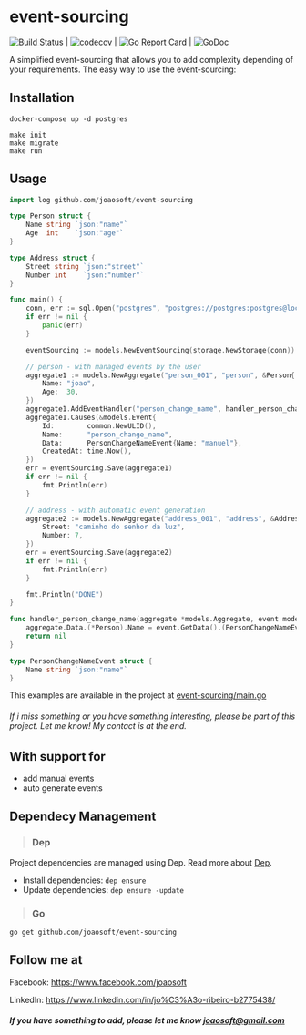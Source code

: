 # event-sourcing
[![Build Status](https://travis-ci.org/joaosoft/event-sourcing.svg?branch=master)](https://travis-ci.org/joaosoft/event-sourcing) | [![codecov](https://codecov.io/gh/joaosoft/event-sourcing/branch/master/graph/badge.svg)](https://codecov.io/gh/joaosoft/event-sourcing) | [![Go Report Card](https://goreportcard.com/badge/github.com/joaosoft/event-sourcing)](https://goreportcard.com/report/github.com/joaosoft/event-sourcing) | [![GoDoc](https://godoc.org/github.com/joaosoft/event-sourcing?status.svg)](https://godoc.org/github.com/joaosoft/event-sourcing)

A simplified event-sourcing that allows you to add complexity depending of your requirements.
The easy way to use the event-sourcing:

## Installation
```
docker-compose up -d postgres

make init
make migrate
make run
```

## Usage
```go
import log github.com/joaosoft/event-sourcing

type Person struct {
	Name string `json:"name"`
	Age  int    `json:"age"`
}

type Address struct {
	Street string `json:"street"`
	Number int    `json:"number"`
}

func main() {
	conn, err := sql.Open("postgres", "postgres://postgres:postgres@localhost:5432/postgres?sslmode=disable")
	if err != nil {
		panic(err)
	}

	eventSourcing := models.NewEventSourcing(storage.NewStorage(conn))

	// person - with managed events by the user
	aggregate1 := models.NewAggregate("person_001", "person", &Person{
		Name: "joao",
		Age:  30,
	})
	aggregate1.AddEventHandler("person_change_name", handler_person_change_name)
	aggregate1.Causes(&models.Event{
		Id:        common.NewULID(),
		Name:      "person_change_name",
		Data:      PersonChangeNameEvent{Name: "manuel"},
		CreatedAt: time.Now(),
	})
	err = eventSourcing.Save(aggregate1)
	if err != nil {
		fmt.Println(err)
	}

	// address - with automatic event generation
	aggregate2 := models.NewAggregate("address_001", "address", &Address{
		Street: "caminho do senhor da luz",
		Number: 7,
	})
	err = eventSourcing.Save(aggregate2)
	if err != nil {
		fmt.Println(err)
	}

	fmt.Println("DONE")
}

func handler_person_change_name(aggregate *models.Aggregate, event models.IEvent) error {
	aggregate.Data.(*Person).Name = event.GetData().(PersonChangeNameEvent).Name
	return nil
}

type PersonChangeNameEvent struct {
	Name string `json:"name"`
}
```
This examples are available in the project at [event-sourcing/main.go](https://github.com/joaosoft/event-sourcing/tree/master/main.go)

###### If i miss something or you have something interesting, please be part of this project. Let me know! My contact is at the end.

## With support for
* add manual events
* auto generate events
  
## Dependecy Management 
>### Dep

Project dependencies are managed using Dep. Read more about [Dep](https://github.com/golang/dep).
* Install dependencies: `dep ensure`
* Update dependencies: `dep ensure -update`


>### Go
```
go get github.com/joaosoft/event-sourcing
```

## Follow me at
Facebook: https://www.facebook.com/joaosoft

LinkedIn: https://www.linkedin.com/in/jo%C3%A3o-ribeiro-b2775438/

##### If you have something to add, please let me know joaosoft@gmail.com
